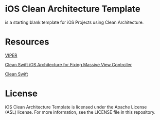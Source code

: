 # iOS Clean Architecture Template
<p>is a starting blank template for iOS Projects using Clean Architecture.</p>

# Resources
<p><a href="https://www.objc.io/issues/13-architecture/viper/">VIPER</a></p>
<p><a href="http://clean-swift.com/clean-swift-ios-architecture/">Clean Swift iOS Architecture for Fixing Massive View Controller</a></p>
<p><a href="http://clean-swift.com/">Clean Swift</a></p>

# License
<p>iOS Clean Architecture Template is licensed under the Apache License (ASL) license. For more information, see the LICENSE file in this repository.</p>
